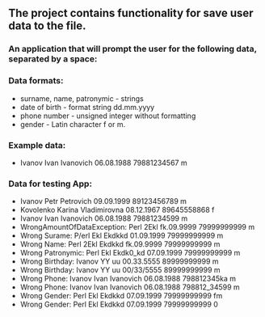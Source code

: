## The project contains functionality for save user data to the file.

### An application that will prompt the user for the following data, separated by a space:
<Surname> <Name> <Patronymic> <Date of birth> <Phone number> <Gender>

### Data formats:
- surname, name, patronymic - strings
- date of birth - format string dd.mm.yyyy
- phone number - unsigned integer without formatting
- gender - Latin character f or m.

### Example data: 
- Ivanov Ivan Ivanovich 06.08.1988 79881234567 m

### Data for testing App:
- Ivanov Petr Petrovich 09.09.1999 89123456789 m
- Kovolenko Karina Vladimirovna 08.12.1967 89645558868 f
- Ivanov Ivan Ivanovich 06.08.1988 79881234599 m
- WrongAmountOfDataException: Perl 2Ekl fk.09.9999 79999999999 m
- Wrong Surame: P/erl Ekl Ekdkkd 01.09.1999 79999999999 m
- Wrong Name: Perl 2Ekl Ekdkkd fk.09.9999 79999999999 m
- Wrong Patronymic: Perl Ekl Ekdk0_kd 07.09.1999 79999999999 m
- Wrong Birthday: Ivanov YY uu 00.33.5555 89999999999 m
- Wrong Birthday: Ivanov YY uu 00/33/5555 89999999999 m
- Wrong Phone: Ivanov Ivan Ivanovich 06.08.1988 798812345ka m
- Wrong Phone: Ivanov Ivan Ivanovich 06.08.1988 798812_34599 m
- Wrong Gender: Perl Ekl Ekdkkd 07.09.1999 79999999999 fm
- Wrong Gender: Perl Ekl Ekdkkd 07.09.1999 79999999999 0
